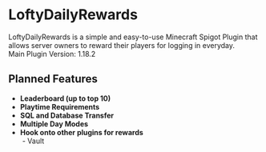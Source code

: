 # LoftyDailyRewards

LoftyDailyRewards is a simple and easy-to-use Minecraft Spigot Plugin that allows server owners to reward their players for logging in everyday.  
Main Plugin Version: 1.18.2

## Planned Features
* **Leaderboard (up to top 10)**
* **Playtime Requirements**
* **SQL and Database Transfer**
* **Multiple Day Modes**
* **Hook onto other plugins for rewards**  
&nbsp;- Vault
